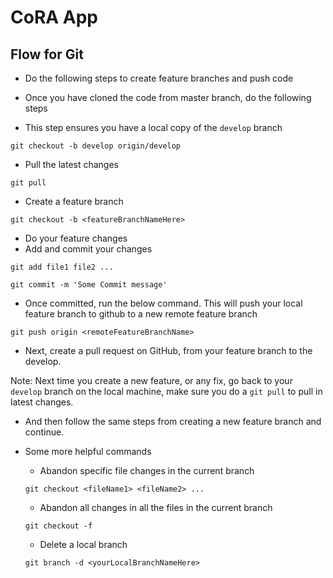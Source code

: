 # CoRA App
## Flow for Git

* Do the following steps to create feature branches and push code

* Once you have cloned the code from master branch, do the following steps

* This step ensures you have a local copy of the ```develop``` branch

```
git checkout -b develop origin/develop
```

* Pull the latest changes

```
git pull
```

* Create a feature branch

```
git checkout -b <featureBranchNameHere>
```

* Do your feature changes
* Add and commit your changes

```
git add file1 file2 ...

git commit -m 'Some Commit message'
```

* Once committed, run the below command. This will push your local feature branch to github to a new remote feature branch

```
git push origin <remoteFeatureBranchName>
```

* Next, create a pull request on GitHub, from your feature branch to the develop.

Note: Next time you create a new feature, or any fix, go back to your ```develop``` branch on the local machine, make sure you do a ```git pull``` to pull in latest changes.

* And then follow the same steps from creating a new feature branch and continue.

* Some more helpful commands
  * Abandon specific file changes in the current branch
  ```
  git checkout <fileName1> <fileName2> ...
  ```
  
  * Abandon all changes in all the files in the current branch
  ```
  git checkout -f
  ```
  
  * Delete a local branch
  ```
  git branch -d <yourLocalBranchNameHere>
  ```
